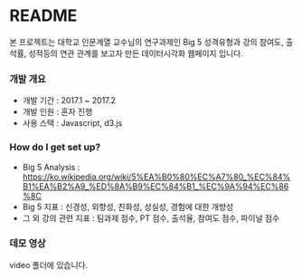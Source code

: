 # README #
본 프로젝트는 대학교 인문계열 교수님의 연구과제인 Big 5 성격유형과 강의 참여도, 출석률, 성적등의 연관 관계를 보고자 만든 데이터시각화 웹페이지 입니다.

### 개발 개요 ###

* 개발 기간 : 2017.1 ~ 2017.2
* 개발 인원 : 혼자 진행
* 사용 스택 : Javascript, d3.js

### How do I get set up? ###

* Big 5 Analysis : https://ko.wikipedia.org/wiki/5%EA%B0%80%EC%A7%80_%EC%84%B1%EA%B2%A9_%ED%8A%B9%EC%84%B1_%EC%9A%94%EC%86%8C
* Big 5 지표 : 신경성, 외향성, 친화성, 성실성, 경험에 대한 개방성
* 그 외 강의 관련 지표 : 팀과제 점수, PT 점수, 출석율, 참여도 점수, 파이널 점수

### 데모 영상 ###
video 폴더에 있습니다.

